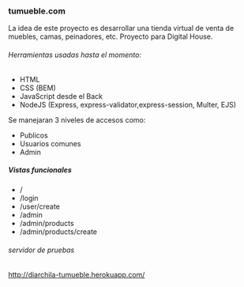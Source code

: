 ### tumueble.com 
La idea de este proyecto es desarrollar una tienda virtual de venta de muebles, camas, peinadores, etc.
Proyecto para Digital House.

###### Herramientas usadas hasta el momento:
- HTML
- CSS (BEM)
- JavaScript desde el Back
- NodeJS (Express, express-validator,express-session, Multer, EJS) 

Se manejaran 3 niveles de accesos como:
- Publicos
- Usuarios comunes
- Admin

##### Vistas funcionales
- /
- /login
- /user/create
- /admin
- /admin/products
- /admin/products/create

###### servidor de pruebas
http://diarchila-tumueble.herokuapp.com/
